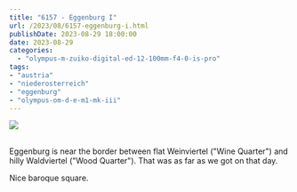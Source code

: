```yaml
---
title: "6157 - Eggenburg I"
url: /2023/08/6157-eggenburg-i.html
publishDate: 2023-08-29 18:00:00
date: 2023-08-29
categories:
  - "olympus-m-zuiko-digital-ed-12-100mm-f4-0-is-pro"
tags:
- "austria"
- "niederosterreich"
- "eggenburg"
- "olympus-om-d-e-m1-mk-iii"
---
```

<div class="container">
<div class="center"><a target="_blank" href="https://d25zfm9zpd7gm5.cloudfront.net/1200x1200/2020/20200517_105038_lr.jpg"><img class="webfeedsFeaturedVisual" src="https://d25zfm9zpd7gm5.cloudfront.net/0600x0600/2020/20200517_105038_lr.jpg" /></a></div>
</div>
<br />

Eggenburg is near the border between flat Weinviertel ("Wine
Quarter") and hilly Waldviertel ("Wood Quarter"). That was
as far as we got on that day.

Nice baroque square.

